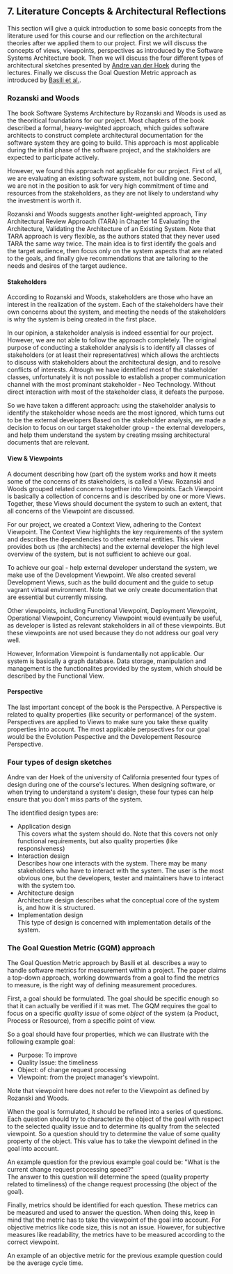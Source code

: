 ## 7. Literature Concepts & Architectural Reflections
This section will give a quick introduction to some basic concepts from the literature used for this course 
and our reflection on the architectural theories after we applied them to our project.
First we will discuss the concepts of views, viewpoints, perspectives as introduced by the Software Systems Architecture book.
Then we will discuss the four different types of architectural sketches presented by [Andre van der Hoek](http://www.ics.uci.edu/~andre/) during the lectures.
Finally we discuss the Goal Question Metric approach as introduced by [Basili et al.](http://fub-taslim.googlecode.com/svn/trunk/WEMSE/INSTICC_Conference_Latex/gqm.pdf).

### Rozanski and Woods
The book Software Systems Architecture by Rozanski and Woods is used as the theoritical foundations for our project.
Most chapters of the book described a formal, heavy-weighted approach,
which guides software architects to construct complete architectural documentation for the software system they are going to build.
This approach is most applicable during the initial phase of the software project, and the stakholders are expected to participate actively.

However, we found this approach not applicable for our project. 
First of all, we are evaluating an existing software system, not building one.
Second, we are not in the position to ask for very high commitment of time and resources from the stakeholders,
as they are not likely to understand why the investment is worth it.

Rozanski and Woods suggests another light-weighted approach, Tiny Architectural Review Approach (TARA) in 
Chapter 14 Evaluating the Architecture, Validating the Architecture of an Existing System.
Note that TARA approach is very flexible, as the authors stated that they never used TARA the same way twice.
The main idea is to first identify the goals and the target audience, 
then focus only on the system aspects that are related to the goals, 
and finally give recommendations that are tailoring to the needs and desires of the target audience.


#### Stakeholders
According to Rozanski and Woods, stakeholders are those who have an interest in the realization of the system.
Each of the stakeholders have their own concerns about the system, 
and meeting the needs of the stakeholders is why the system is being created in the first place.

In our opinion, a stakeholder analysis is indeed essential for our project.
However, we are not able to follow the approach completely.
The original purpose of conducting a stakeholder analysis is 
to identify all classes of stakeholders (or at least their representatives)
which allows the archtiects to discuss with stakeholders about the architectural design, 
and to resolve conflicts of interests.
Altrough we have identified most of the stakeholder classes, 
unfortunately it is not possible to establish a proper communication channel 
with the most prominant stakeholder - Neo Technology. 
Without direct interaction with most of the stakeholder class, it defeats the purpose.

So we have taken a different approach: using the stakeholder analysis to 
identify the stakeholder whose needs are the most ignored, which turns out to be the external developers
Based on the stakeholder analysis, we made a decision to focus on our target stakeholder group  - the external developers, 
and help them understand the system by creating mssing architectural documents that are relevant.

#### View & Viewpoints
A document describing how (part of) the system works 
and how it meets some of the concerns of its stakeholders, is called a View.
Rozanski and Woods grouped related concerns together into Viewpoints.
Each Viewpoint is basically a collection of concerns and is described by one or more Views.
Together, these Views should document the system to such an extent,
that all concerns of the Viewpoint are discussed.

For our project, we created a Context View, adhering to the Context Viewpoint.
The Context View highlights the key requirements of the system and describes the dependencies to other external entities.
This view provides both us (the architects) and the external developer 
the high level overview of the system, but is not sufficient to achieve our goal.

To achieve our goal - help external developer understand the system, we make use of the Development Viewpoint.
We also created several Development Views, such as the build document and the guide to setup vagrant virtual environment.
Note that we only create documentation that are essential but currently missing.

Other viewpoints, including Functional Viewpoint, Deployment Viewpoint, Operational Viewpoint, Concurrency Viewpoint
would eventually be useful, as developer is listed as relevant stakeholders in all of these viewpoints.
But these viewpoints are not used because they do not address our goal very well.

However, Information Viewpoint is fundamentally not applicable. Our system is basically a graph database.
Data storage, manipulation and management is the functionalites provided by the system, which should be described by the Functional View.

#### Perspective
The last important concept of the book is the Perspective.
A Perspective is related to quality properties (like security or performance) of the system.
Perspectives are applied to Views to make sure you take these quality properties into account.
The most applicable perpsectives for our goal would be the Evolution Pespective and the Developement Resource Perspective.

### Four types of design sketches
Andre van der Hoek of the university of California presented four types of design during one of the course's lectures.
When designing software, or when trying to understand a system's design,
these four types can help ensure that you don't miss parts of the system.

The identified design types are:
- Application design  
  This covers what the system should do.
  Note that this covers not only functional requirements,
  but also quality properties (like responsiveness)
- Interaction design  
  Describes how one interacts with the system.
  There may be many stakeholders who have to interact with the system.
  The user is the most obvious one, but the developers, 
  tester and maintainers have to interact with the system too.
- Architecture design  
  Architecture design describes what the conceptual core of the system is, 
  and how it is structured.
- Implementation design  
  This type of design is concerned with implementation details of the system.

### The Goal Question Metric (GQM) approach
The Goal Question Metric approach by Basili et al. describes a way to handle software metrics for measurement within a project.
The paper claims a top-down approach,
working downwards from a goal to find the metrics to measure,
is the right way of defining measurement procedures.

First, a goal should be formulated.
The goal should be specific enough so that it can actually be verified if it was met.
The GQM requires the goal to focus on a specific *quality issue* of some *object* of the system (a Product, Process or Resource), from a specific point of view.

So a goal should have four properties, which we can illustrate with the following example goal:
* Purpose: To improve
* Quality Issue: the timeliness
* Object: of change request processing
* Viewpoint: from the project manager's viewpoint.

Note that viewpoint here does not refer to the Viewpoint as defined by Rozanski and Woods.

When the goal is formulated, it should be refined into a series of questions.
Each question should try to characterize the object of the goal with respect to the selected quality issue and to determine its quality from the selected viewpoint.
So a question should try to determine the value of some quality property of the object.
This value has to take the viewpoint defined in the goal into account.

An example question for the previous example goal could be:
"What is the current change request processing speed?"  
The answer to this question will determine the speed (quality property related to timeliness) of the change request processing (the object of the goal).

Finally, metrics should be identified for each question.
These metrics can be measured and used to answer the question.
When doing this, keep in mind that the metric has to take the viewpoint of the goal into account.
For objective metrics like code size, this is not an issue.
However, for subjective measures like readability, 
the metrics have to be measured according to the correct viewpoint.

An example of an objective metric for the previous example question could be
the average cycle time.
